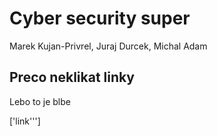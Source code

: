 # Cyber security super
Marek Kujan-Privrel, Juraj Durcek, Michal Adam

## Preco neklikat linky
Lebo to je blbe

['link''']